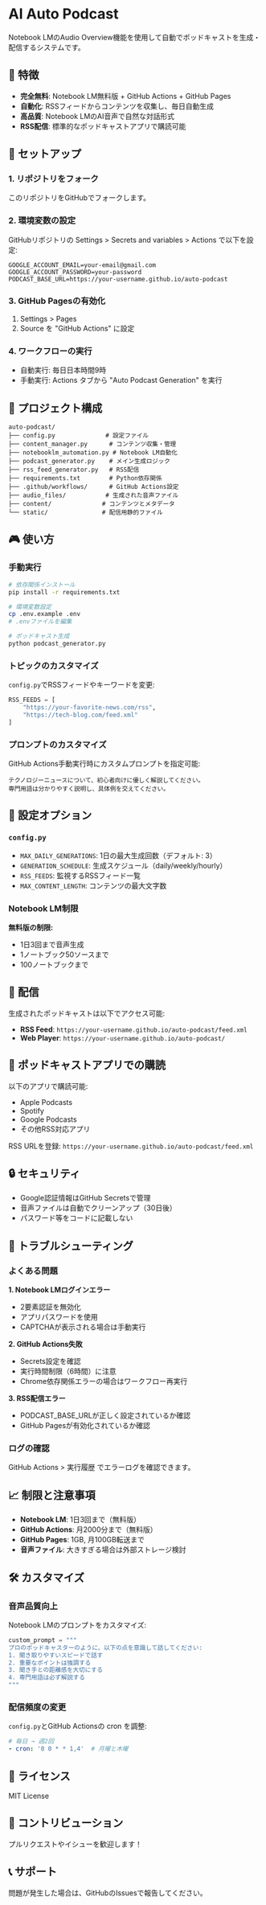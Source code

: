 # AI Auto Podcast

Notebook LMのAudio Overview機能を使用して自動でポッドキャストを生成・配信するシステムです。

## 🎯 特徴

- **完全無料**: Notebook LM無料版 + GitHub Actions + GitHub Pages
- **自動化**: RSSフィードからコンテンツを収集し、毎日自動生成
- **高品質**: Notebook LMのAI音声で自然な対話形式
- **RSS配信**: 標準的なポッドキャストアプリで購読可能

## 🚀 セットアップ

### 1. リポジトリをフォーク

このリポジトリをGitHubでフォークします。

### 2. 環境変数の設定

GitHubリポジトリの Settings > Secrets and variables > Actions で以下を設定:

```
GOOGLE_ACCOUNT_EMAIL=your-email@gmail.com
GOOGLE_ACCOUNT_PASSWORD=your-password  
PODCAST_BASE_URL=https://your-username.github.io/auto-podcast
```

### 3. GitHub Pagesの有効化

1. Settings > Pages
2. Source を "GitHub Actions" に設定

### 4. ワークフローの実行

- 自動実行: 毎日日本時間9時
- 手動実行: Actions タブから "Auto Podcast Generation" を実行

## 📁 プロジェクト構成

```
auto-podcast/
├── config.py              # 設定ファイル
├── content_manager.py      # コンテンツ収集・管理
├── notebooklm_automation.py # Notebook LM自動化
├── podcast_generator.py    # メイン生成ロジック
├── rss_feed_generator.py   # RSS配信
├── requirements.txt        # Python依存関係
├── .github/workflows/      # GitHub Actions設定
├── audio_files/           # 生成された音声ファイル
├── content/              # コンテンツとメタデータ
└── static/               # 配信用静的ファイル
```

## 🎮 使い方

### 手動実行

```bash
# 依存関係インストール
pip install -r requirements.txt

# 環境変数設定
cp .env.example .env
# .envファイルを編集

# ポッドキャスト生成
python podcast_generator.py
```

### トピックのカスタマイズ

`config.py`でRSSフィードやキーワードを変更:

```python
RSS_FEEDS = [
    "https://your-favorite-news.com/rss",
    "https://tech-blog.com/feed.xml"
]
```

### プロンプトのカスタマイズ

GitHub Actions手動実行時にカスタムプロンプトを指定可能:

```
テクノロジーニュースについて、初心者向けに優しく解説してください。
専門用語は分かりやすく説明し、具体例を交えてください。
```

## 🔧 設定オプション

### `config.py`

- `MAX_DAILY_GENERATIONS`: 1日の最大生成回数（デフォルト: 3）
- `GENERATION_SCHEDULE`: 生成スケジュール（daily/weekly/hourly）
- `RSS_FEEDS`: 監視するRSSフィード一覧
- `MAX_CONTENT_LENGTH`: コンテンツの最大文字数

### Notebook LM制限

**無料版の制限:**
- 1日3回まで音声生成
- 1ノートブック50ソースまで
- 100ノートブックまで

## 📡 配信

生成されたポッドキャストは以下でアクセス可能:

- **RSS Feed**: `https://your-username.github.io/auto-podcast/feed.xml`
- **Web Player**: `https://your-username.github.io/auto-podcast/`

## 🎵 ポッドキャストアプリでの購読

以下のアプリで購読可能:

- Apple Podcasts
- Spotify
- Google Podcasts
- その他RSS対応アプリ

RSS URLを登録: `https://your-username.github.io/auto-podcast/feed.xml`

## 🔒 セキュリティ

- Google認証情報はGitHub Secretsで管理
- 音声ファイルは自動でクリーンアップ（30日後）
- パスワード等をコードに記載しない

## 🐛 トラブルシューティング

### よくある問題

**1. Notebook LMログインエラー**
- 2要素認証を無効化
- アプリパスワードを使用
- CAPTCHAが表示される場合は手動実行

**2. GitHub Actions失敗**
- Secrets設定を確認
- 実行時間制限（6時間）に注意
- Chrome依存関係エラーの場合はワークフロー再実行

**3. RSS配信エラー**
- PODCAST_BASE_URLが正しく設定されているか確認
- GitHub Pagesが有効化されているか確認

### ログの確認

GitHub Actions > 実行履歴 でエラーログを確認できます。

## 📈 制限と注意事項

- **Notebook LM**: 1日3回まで（無料版）
- **GitHub Actions**: 月2000分まで（無料版）
- **GitHub Pages**: 1GB, 月100GB転送まで
- **音声ファイル**: 大きすぎる場合は外部ストレージ検討

## 🛠 カスタマイズ

### 音声品質向上

Notebook LMのプロンプトをカスタマイズ:

```python
custom_prompt = """
プロのポッドキャスターのように、以下の点を意識して話してください:
1. 聞き取りやすいスピードで話す
2. 重要なポイントは強調する
3. 聞き手との距離感を大切にする
4. 専門用語は必ず解説する
"""
```

### 配信頻度の変更

`config.py`とGitHub Actionsの cron を調整:

```yaml
# 毎日 → 週2回
- cron: '0 0 * * 1,4'  # 月曜と木曜
```

## 📝 ライセンス

MIT License

## 🤝 コントリビューション

プルリクエストやイシューを歓迎します！

## 📞 サポート

問題が発生した場合は、GitHubのIssuesで報告してください。